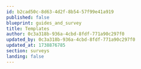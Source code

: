 ```yaml
---
id: b2cad50c-8d63-4d2f-8b54-57f99e41a919
published: false
blueprint: guides_and_survey
title: Templates
author: 0c3a318b-936a-4cbd-8fdf-771a90c297f0
updated_by: 0c3a318b-936a-4cbd-8fdf-771a90c297f0
updated_at: 1738876785
section: surveys
landing: false
---
```

